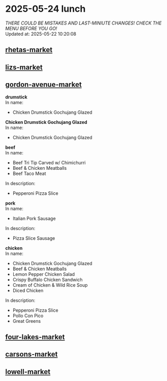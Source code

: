# 2025-05-24 lunch  
*THERE COULD BE MISTAKES AND LAST-MINIUTE CHANGES! CHECK THE MENU BEFORE YOU GO!*  
Updated at: 2025-05-22 10:20:08  
## [rhetas-market](https://wisc-housingdining.nutrislice.com/menu/rhetas-market/lunch/2025-05-24)  
## [lizs-market](https://wisc-housingdining.nutrislice.com/menu/lizs-market/lunch/2025-05-24)  
## [gordon-avenue-market](https://wisc-housingdining.nutrislice.com/menu/gordon-avenue-market/lunch/2025-05-24)  
**drumstick**  
In name:   
 - Chicken Drumstick Gochujang Glazed  
  
**Chicken Drumstick Gochujang Glazed**  
In name:   
 - Chicken Drumstick Gochujang Glazed  
  
**beef**  
In name:   
 - Beef Tri Tip Carved w/ Chimichurri  
 - Beef & Chicken Meatballs  
 - Beef Taco Meat  
  
In description:   
 - Pepperoni Pizza Slice  
  
**pork**  
In name:   
 - Italian Pork Sausage  
  
In description:   
 - Pizza Slice Sausage  
  
**chicken**  
In name:   
 - Chicken Drumstick Gochujang Glazed  
 - Beef & Chicken Meatballs  
 - Lemon Pepper Chicken Salad  
 - Crispy Buffalo Chicken Sandwich  
 - Cream of Chicken & Wild Rice Soup  
 - Diced Chicken  
  
In description:   
 - Pepperoni Pizza Slice  
 - Pollo Con Pico  
 - Great Greens  
  
## [four-lakes-market](https://wisc-housingdining.nutrislice.com/menu/four-lakes-market/lunch/2025-05-24)  
## [carsons-market](https://wisc-housingdining.nutrislice.com/menu/carsons-market/lunch/2025-05-24)  
## [lowell-market](https://wisc-housingdining.nutrislice.com/menu/lowell-market/lunch/2025-05-24)  
  
